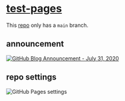 # [test-pages](https://jldec.github.io/test-pages/)

This [repo](https://github.com/jldec/test-pages) only has a `main` branch.

## announcement

[![GitHub Blog Announcement - July 31, 2020](https://user-images.githubusercontent.com/849592/89877519-1c17ab00-dbb8-11ea-9d39-7af9b052b20b.png)](https://github.blog/changelog/2020-07-31-build-and-deploy-github-pages-from-any-branch-beta/)

## repo settings

![GitHub Pages settings](https://user-images.githubusercontent.com/849592/89876428-8d565e80-dbb6-11ea-8669-df8c19e5940e.png)
